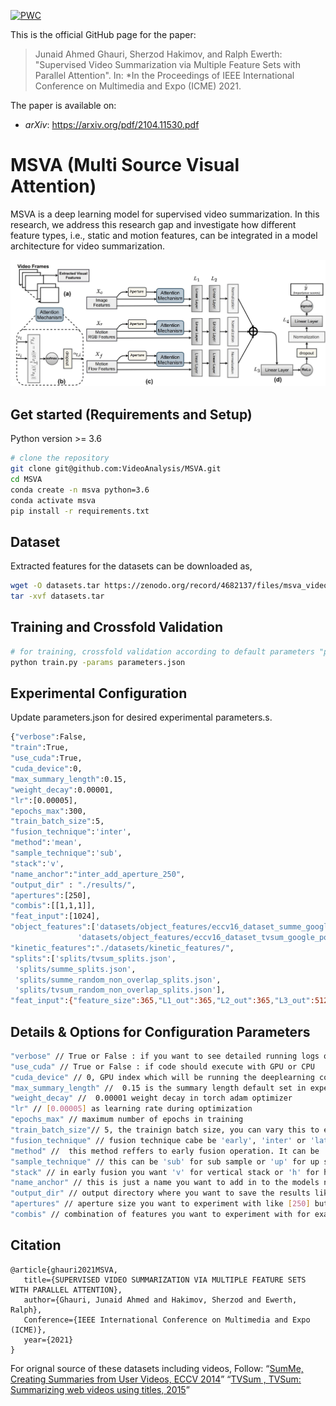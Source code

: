 [![PWC](https://img.shields.io/endpoint.svg?url=https://paperswithcode.com/badge/supervised-video-summarization-via-multiple/supervised-video-summarization-on-summe)](https://paperswithcode.com/sota/supervised-video-summarization-on-summe?p=supervised-video-summarization-via-multiple)

This is the official GitHub page for the paper:

> Junaid Ahmed Ghauri, Sherzod Hakimov, and Ralph Ewerth:
"Supervised Video Summarization via Multiple Feature Sets with Parallel Attention".
In: *In the Proceedings of IEEE International Conference on Multimedia and Expo (ICME) 2021.

The paper is available on:
- *arXiv*: https://arxiv.org/pdf/2104.11530.pdf


# MSVA (Multi Source Visual Attention)
MSVA is a deep learning model for supervised video summarization. In this research, we address this research gap and investigate how different feature types, i.e., static and motion features, can be integrated in a model architecture for video summarization.

![msva model](media/msva_model.JPG)

## Get started (Requirements and Setup)
Python version >= 3.6

``` bash
# clone the repository
git clone git@github.com:VideoAnalysis/MSVA.git
cd MSVA
conda create -n msva python=3.6
conda activate msva  
pip install -r requirements.txt
```

## Dataset
Extracted features for the datasets can be downloaded as,
``` bash
wget -O datasets.tar https://zenodo.org/record/4682137/files/msva_video_summarization.tar
tar -xvf datasets.tar
```

## Training and Crossfold Validation
``` bash
# for training, crossfold validation according to default parameters "parameters.json".
python train.py -params parameters.json
```

## Experimental Configuration
Update parameters.json for desired experimental parameters.s.
``` bash
{"verbose":False,
"train":True,
"use_cuda":True,
"cuda_device":0,
"max_summary_length":0.15,
"weight_decay":0.00001,
"lr":[0.00005],
"epochs_max":300,
"train_batch_size":5,
"fusion_technique":'inter',
"method":'mean',
"sample_technique":'sub',
"stack":'v',
"name_anchor":"inter_add_aperture_250",
"output_dir" : "./results/",
"apertures":[250],
"combis":[[1,1,1]],
"feat_input":[1024],
"object_features":['datasets/object_features/eccv16_dataset_summe_google_pool5.h5',
			   'datasets/object_features/eccv16_dataset_tvsum_google_pool5.h5'],
"kinetic_features":"./datasets/kinetic_features/",
"splits":['splits/tvsum_splits.json',
 'splits/summe_splits.json',
 'splits/summe_random_non_overlap_splits.json',
 'splits/tvsum_random_non_overlap_splits.json'],
"feat_input":{"feature_size":365,"L1_out":365,"L2_out":365,"L3_out":512,"pred_out":1,"apperture":250,"dropout1":0.5,"att_dropout1":0.5,"feature_size_1_3":1024,"feature_size_4":365}}
```

## Details & Options for Configuration Parameters
``` bash
"verbose" // True or False : if you want to see detailed running logs or not
"use_cuda" // True or False : if code should execute with GPU or CPU
"cuda_device" // 0, GPU index which will be running the deeplearning code.
"max_summary_length" //  0.15 is the summary length default set in experiments in early work for bench mark dataset
"weight_decay" //  0.00001 weight decay in torch adam optimizer 
"lr" // [0.00005] as learning rate during optimization 
"epochs_max" // maximum number of epochs in training
"train_batch_size"// 5, the trainign batch size, you can vary this to experiment with. 
"fusion_technique" // fusion technique cabe be 'early', 'inter' or 'late'
"method" //  this method reffers to early fusion operation. It can be 'min' for minimum, 'max' for maximum or 'mean' to take average of all. 
"sample_technique" // this can be 'sub' for sub sample or 'up' for up sample as interpolation when features are not matching the shape
"stack" // in early fusion you want 'v' for vertical stack or 'h' for horizontal stack of features of all sources 
"name_anchor" // this is just a name you want to add in to the models name and result files saved during train or test like "inter_add_aperture_250"
"output_dir" // output directory where you want to save the results like "./results/"
"apertures" // aperture size you want to experiment with like [250] but it can be a list you want to treat as hyperparameter optimization like [50, 100, 150, 200, 250, 300, 350, 400]
"combis" // combination of features you want to experiment with for example [[1,1,1]] means all three sources but it can be list of combination to see different combination roles like [[1,0,0],[1,1,1],[1,0,1],[1,1,0],[0,1,1],[0,1,0],[0,0,1]]
```

## Citation
```
@article{ghauri2021MSVA, 
   title={SUPERVISED VIDEO SUMMARIZATION VIA MULTIPLE FEATURE SETS WITH PARALLEL ATTENTION},
   author={Ghauri, Junaid Ahmed and Hakimov, Sherzod and Ewerth, Ralph}, 
   Conference={IEEE International Conference on Multimedia and Expo (ICME)}, 
   year={2021} 
}
```

For orignal source of these datasets including videos, Follow:
“[SumMe, Creating Summaries from User Videos, ECCV 2014](https://gyglim.github.io/me/vsum/index.html)”
“[TVSum , TVSum: Summarizing web videos using titles, 2015](https://github.com/yalesong/tvsum)”
